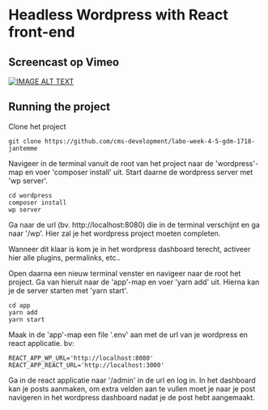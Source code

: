 # Headless Wordpress with React front-end

## Screencast op Vimeo

[![IMAGE ALT TEXT](https://i.vimeocdn.com/video/826938799.webp?mw=1800&mh=1125&q=70)](https://vimeo.com/369872586 "Headless Wordpress with a React front-end")



## Running the project

Clone het project
```
git clone https://github.com/cms-development/labo-week-4-5-gdm-1718-jantemme
```

Navigeer in de terminal vanuit de root van het project naar de 'wordpress'-map en voer 'composer install' uit. Start daarne de wordpress server met 'wp server'.
```
cd wordpress
composer install
wp server
```

Ga naar de url (bv. http://localhost:8080) die in de terminal verschijnt en ga naar '/wp'. Hier zal je het wordpress project moeten completen.

Wanneer dit klaar is kom je in het wordpress dashboard terecht, activeer hier alle plugins, permalinks, etc..

Open daarna een nieuw terminal venster en navigeer naar de root het project.
Ga van hieruit naar de 'app'-map en voer 'yarn add' uit. Hierna kan je de server starten met 'yarn start'.
```
cd app
yarn add
yarn start
```

Maak in de 'app'-map een file '.env' aan met de url van je wordpress en react applicatie. 
bv:
```
REACT_APP_WP_URL='http://localhost:8080'
REACT_APP_REACT_URL='http://localhost:3000'
```

Ga in de react applicatie naar '/admin' in de url en log in.
In het dashboard kan je posts aanmaken, om extra velden aan te vullen moet je naar je post navigeren in het wordpress dashboard nadat je de post hebt aangemaakt.
